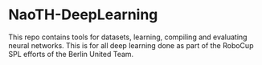 # NaoTH-DeepLearning

This repo contains tools for datasets, learning, compiling and evaluating neural networks. This is for all deep learning
done as part of the RoboCup SPL efforts of the Berlin United Team.
